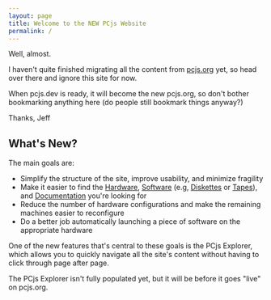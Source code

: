 ```yaml
---
layout: page
title: Welcome to the NEW PCjs Website
permalink: /
---
```


Well, almost.

I haven't quite finished migrating all the content from [pcjs.org](https://www.pcjs.org) yet, so head over there and ignore this site for now.

When pcjs.dev is ready, it will become the new pcjs.org, so don't bother bookmarking anything here (do people still bookmark things anyway?)

Thanks,
Jeff

## What's New?

The main goals are:

- Simplify the structure of the site, improve usability, and minimize fragility
- Make it easier to find the [Hardware](/configs/hardware.json), [Software](/configs/software.json) (e.g, [Diskettes](/configs/pcx86/diskettes.json) or [Tapes](/configs/c1p/tapes.json)), and [Documentation](/configs/documents.json) you're looking for
- Reduce the number of hardware configurations and make the remaining machines easier to reconfigure
- Do a better job automatically launching a piece of software on the appropriate hardware

One of the new features that's central to these goals is the PCjs Explorer, which allows you to quickly navigate all the site's content without having to click through page after page.

The PCjs Explorer isn't fully populated yet, but it will be before it goes "live" on pcjs.org.
